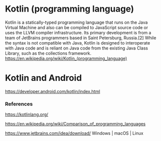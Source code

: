 # Kotlin (programming language)

Kotlin is a statically-typed programming language that runs on the Java Virtual Machine and also can be compiled to JavaScript source code or uses the LLVM compiler infrastructure. Its primary development is from a team of JetBrains programmers based in Saint Petersburg, Russia.[2] While the syntax is not compatible with Java, Kotlin is designed to interoperate with Java code and is reliant on Java code from the existing Java Class Library, such as the collections framework. https://en.wikipedia.org/wiki/Kotlin_(programming_language)

# Kotlin and Android
https://developer.android.com/kotlin/index.html



### References
https://kotlinlang.org/

https://en.wikipedia.org/wiki/Comparison_of_programming_languages

https://www.jetbrains.com/idea/download/
Windows | macOS | Linux
